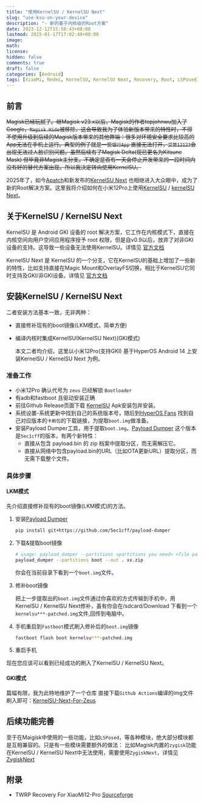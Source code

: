 ```yaml
---
title: "使用KernelSU / KernelSU Next"
slug: "use-ksu-on-your-device"
description: "- 新的基于内核级的Root方案"
date: 2023-12-12T15:58:43+08:00
lastmod: 2025-01-17T17:02:49+08:00
image: 
math: 
license: 
hidden: false
comments: true
draft: false
categories: [Android]
tags: [XiaoMi, Redmi, KernelSU, KernelSU Next, Recovery, Root, LSPosed]
---
```


## 前言

~~Magisk已经玩腻了。继Magisk v23.x以后，Magisk的作者topjohnwu加入了Google，`Magisk Hide`被移除，这会导致我为了体验新版本带来的特性时，不得不使用升级到后续的Magisk版本带来的其他弊端：很多对环境安全要求比较高的App无法在手机上运行。典型的例子就是一些`银行App` 直接无法打开，`交管12123`会出现无法过人脸识别问题。虽然后续有了Magisk Delta(现已更名为Kitsune Mask) 但毕竟非Magisk主分支。不确定是否有一天会停止开发带来的一段时间内没有好的替代方案出现。所以我决定转向使用KernelSU。~~

2025年了，如今[Apatch](https://github.com/bmax121/APatch)和新发布的[KernelSU Next](https://github.com/rifsxd/KernelSU-Next) 也相继进入大众眼中，成为了新的Root解决方案。这里我将介绍如何在小米12Pro上使用[KernelSU](https://github.com/tiann/KernelSU) / [kernelSU Next](https://github.com/rifsxd/KernelSU-Next)。

## 关于KernelSU / KernelSU Next

KernelSU 是 Android GKI 设备的 root 解决方案，它工作在内核模式下，直接在内核空间向用户空间应用程序授予 root 权限，但是自v0.9以后，放弃了对非GKI设备的支持。这导致一些设备无法使用KernelSU。详情见 [官方文档](https://kernelsu.org/guide/what-is-kernelsu.html)

KernelSU Next 是 KernelSU 的一个分支，它在KernelSU的基础上增加了一些新的特性，比如支持直接在Magic Mount和OverlayFS切换，相比于KernelSU它同时支持及GKI/非GKI设备。详情见 [官方文档](https://rifsxd.github.io/KernelSU-Next/)

## 安装KernelSU / KernelSU Next

二者安装方法基本一致，无非两种：

- 直接修补现有的boot镜像(LKM模式，简单方便)
- 编译内核时集成KernelSU(KernelSU Next)(GKI模式)

  本文二者均介绍，这里以小米12Pro(支持GKI) 基于HyperOS Android 14 上安装KernelSU / KernelSU Next 为例。

### 准备工作

- 小米12Pro 确认代号为 `zeus` 已经解锁 `Bootloader`
- 有adb和fastboot 且驱动安装正确
- 前往Github Release页面下载 [KernelSU](https://github.com/tiann/KernelSU/releases) Apk安装包并安装。
- 系统设置-系统更新中找到自己的系统版本号，随后到[HyperOS Fans](https://www.hyperos.fans/zh/devices/zeus) 找到自己对应版本的`卡刷包`的下载链接，为提取`boot.img`做准备。
- 安装Payload Dumper工具，用于提取`boot.img`。[Payload Dumper](https://github.com/5ec1cff/payload-dumper) 这个版本是`5ec1cff`的版本，有两个新特性：
  - 直接从包含 payload.bin 的 zip 档案中提取分区，而无需解压它。
  - 直接从网络中包含payload.bin的URL（比如OTA更新URL）提取分区，而无需下载整个文件。

### 具体步骤

#### LKM模式

先介绍直接修补现有的boot镜像(LKM模式)的方法。

1. 安装[Payload Dumper](https://github.com/5ec1cff/payload-dumper)

    ```bash
    pip install git+https://github.com/5ec1cff/payload-dumper
    ```

2. 下载&提取boot镜像

    ```bash
    # usage: payload_dumper --partitions <partitions you need> <file path or url>
    payload_dumper --partitions boot --out . xx.zip
    ```

    你会在当前目录下看到一个`boot.img`文件。

3. 修补boot镜像

    把上一步提取出的`boot.img`文件通过你喜欢的方式传输到手机中，用KernelSU / KernelSU Next修补，虽有你会在/sdcard/Download 下看到一个`kernelsu***-patched.img`文件,回传到电脑中。

4. 手机重启到`Fastboot`模式刷入修补后的`boot.img`镜像

    ```bash
    fastboot flash boot kernelsu***-patched.img
    ```

5. 重启手机

现在您应该可以看到已经成功的刷入了KernelSU / KernelSU Next。

#### GKI模式

篇幅有限，我为此特地维护了一个仓库 直接下载`Github Actions`编译的img文件刷入即可：[KernelSU-Next-For-Zeus](https://github.com/1orz/android-gki-custom/actions)

## 后续功能完善

至于在Maigisk中使用的一些功能，比如`LSPosed`，等各种模块，绝大部分模块都是互相兼容的。只是有一些模块需要额外的做法：
比如Magisk内置的`zygisk`功能 在KernelSU / KernelSU Next中无法使用，需要使用`ZygiskNext`，详情见 [ZygiskNext](https://github.com/Dr-TSNG/ZygiskNext)

## 附录

- TWRP Recovery For XiaoMi12-Pro [Sourceforge](https://sourceforge.net/projects/recovery-for-xiaomi-devices/files/zeus/)
